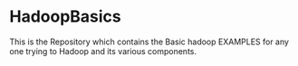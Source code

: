 # HadoopBasics
This is the Repository which contains the Basic hadoop EXAMPLES for any one trying to Hadoop and its various components.

